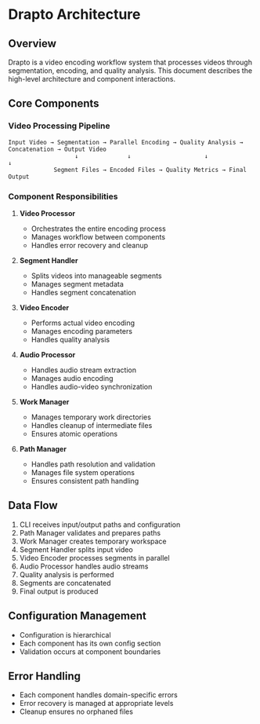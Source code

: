 # Drapto Architecture

## Overview
Drapto is a video encoding workflow system that processes videos through segmentation, encoding, and quality analysis. This document describes the high-level architecture and component interactions.

## Core Components

### Video Processing Pipeline
```
Input Video → Segmentation → Parallel Encoding → Quality Analysis → Concatenation → Output Video
                   ↓              ↓                     ↓              ↓
             Segment Files → Encoded Files → Quality Metrics → Final Output
```

### Component Responsibilities

1. **Video Processor**
   - Orchestrates the entire encoding process
   - Manages workflow between components
   - Handles error recovery and cleanup

2. **Segment Handler**
   - Splits videos into manageable segments
   - Manages segment metadata
   - Handles segment concatenation

3. **Video Encoder**
   - Performs actual video encoding
   - Manages encoding parameters
   - Handles quality analysis

4. **Audio Processor**
   - Handles audio stream extraction
   - Manages audio encoding
   - Handles audio-video synchronization

5. **Work Manager**
   - Manages temporary work directories
   - Handles cleanup of intermediate files
   - Ensures atomic operations

6. **Path Manager**
   - Handles path resolution and validation
   - Manages file system operations
   - Ensures consistent path handling

## Data Flow
1. CLI receives input/output paths and configuration
2. Path Manager validates and prepares paths
3. Work Manager creates temporary workspace
4. Segment Handler splits input video
5. Video Encoder processes segments in parallel
6. Audio Processor handles audio streams
7. Quality analysis is performed
8. Segments are concatenated
9. Final output is produced

## Configuration Management
- Configuration is hierarchical
- Each component has its own config section
- Validation occurs at component boundaries

## Error Handling
- Each component handles domain-specific errors
- Error recovery is managed at appropriate levels
- Cleanup ensures no orphaned files
